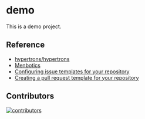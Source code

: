 # demo

This is a demo project.

## Reference

* [hypertrons/hypertrons](https://github.com/hypertrons/hypertrons)
* [Menbotics](https://github.com/apps/Menbotics)
* [Configuring issue templates for your repository](https://docs.github.com/en/free-pro-team@latest/github/building-a-strong-community/configuring-issue-templates-for-your-repository)
* [Creating a pull request template for your repository](https://docs.github.com/en/free-pro-team@latest/github/building-a-strong-community/creating-a-pull-request-template-for-your-repository)

## Contributors
[![contributors](https://badges.implements.io/api/contributors?org=hanyouqing&repo=demo&width=1280&size=48&padding=6&type=jpeg)](https://github.com/hanyouqing/demo/graphs/contributors)
